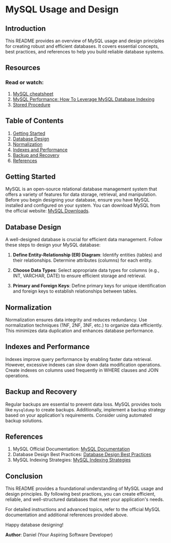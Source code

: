 


# MySQL Usage and Design

## Introduction

This README provides an overview of MySQL usage and design principles for creating robust and efficient databases. It covers essential concepts, best practices, and references to help you build reliable database systems.

## Resources

### Read or watch:

1. [MySQL cheatsheet](https://intranet.alxswe.com/rltoken/8w9di_hk19DIMSBEV3EayQ)
2. [MySQL Performance: How To Leverage MySQL Database Indexing](https://intranet.alxswe.com/rltoken/2GJbZ48zRPA70o2YhTdH7g)
3. [Stored Procedure](https://intranet.alxswe.com/rltoken/K180X2OCzb6gzPngjn-EIg)

## Table of Contents

1. [Getting Started](#getting-started)
2. [Database Design](#database-design)
3. [Normalization](#normalization)
4. [Indexes and Performance](#indexes-and-performance)
5. [Backup and Recovery](#backup-and-recovery)
6. [References](#references)

## Getting Started

MySQL is an open-source relational database management system that offers a variety of features for data storage, retrieval, and manipulation. Before you begin designing your database, ensure you have MySQL installed and configured on your system. You can download MySQL from the official website: [MySQL Downloads](https://dev.mysql.com/downloads/).

## Database Design

A well-designed database is crucial for efficient data management. Follow these steps to design your MySQL database:

1. **Define Entity-Relationship (ER) Diagram**: Identify entities (tables) and their relationships. Determine attributes (columns) for each entity.

2. **Choose Data Types**: Select appropriate data types for columns (e.g., INT, VARCHAR, DATE) to ensure efficient storage and retrieval.

3. **Primary and Foreign Keys**: Define primary keys for unique identification and foreign keys to establish relationships between tables.

## Normalization

Normalization ensures data integrity and reduces redundancy. Use normalization techniques (1NF, 2NF, 3NF, etc.) to organize data efficiently. This minimizes data duplication and enhances database performance.

## Indexes and Performance

Indexes improve query performance by enabling faster data retrieval. However, excessive indexes can slow down data modification operations. Create indexes on columns used frequently in WHERE clauses and JOIN operations.

## Backup and Recovery

Regular backups are essential to prevent data loss. MySQL provides tools like `mysqldump` to create backups. Additionally, implement a backup strategy based on your application's requirements. Consider using automated backup solutions.

## References

1. MySQL Official Documentation: [MySQL Documentation](https://dev.mysql.com/doc/)
2. Database Design Best Practices: [Database Design Best Practices](https://www.smashingmagazine.com/2021/04/database-design-best-practices/)
3. MySQL Indexing Strategies: [MySQL Indexing Strategies](https://severalnines.com/database-blog/mysql-indexing-best-practices)

## Conclusion

This README provides a foundational understanding of MySQL usage and design principles. By following best practices, you can create efficient, reliable, and well-structured databases that meet your application's needs.

For detailed instructions and advanced topics, refer to the official MySQL documentation and additional references provided above.

Happy database designing!

**Author**: Daniel (Your Aspiring Software Developer)
